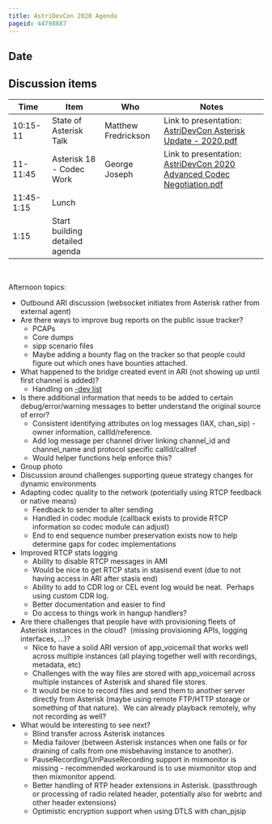 ```yaml
---
title: AstriDevCon 2020 Agenda
pageid: 44798887
---
```


Date
----

Discussion items
----------------



| Time | Item | Who | Notes |
| --- | --- | --- | --- |
| 10:15-11 | State of Asterisk Talk | Matthew Fredrickson | Link to presentation: [AstriDevCon Asterisk Update - 2020.pdf](AstriDevCon-Asterisk-Update-2020.pdf) |
| 11-11:45 | Asterisk 18 - Codec Work | George Joseph | Link to presentation: [AstriDevCon 2020 Advanced Codec Negotiation.pdf](AstriDevCon-2020-Advanced-Codec-Negotiation.pdf) |
| 11:45-1:15 | Lunch |  |  |
| 1:15 | Start building detailed agenda |  |   |

 

Afternoon topics:

* Outbound ARI discussion (websocket initiates from Asterisk rather from external agent)
* Are there ways to improve bug reports on the public issue tracker?
	+ PCAPs
	+ Core dumps
	+ sipp scenario files
	+ Maybe adding a bounty flag on the tracker so that people could figure out which ones have bounties attached.
* What happened to the bridge created event in ARI (not showing up until first channel is added)?
	+ Handling on [-dev list](http://lists.digium.com/pipermail/asterisk-dev/2020-October/078019.html)
* Is there additional information that needs to be added to certain debug/error/warning messages to better understand the original source of error?
	+ Consistent identifying attributes on log messages (IAX, chan\_sip) - owner information, callId/reference.
	+ Add log message per channel driver linking channel\_id and channel\_name and protocol specific callId/callref
	+ Would helper functions help enforce this?
* Group photo
* Discussion around challenges supporting queue strategy changes for dynamic environments
* Adapting codec quality to the network (potentially using RTCP feedback or native means)
	+ Feedback to sender to alter sending
	+ Handled in codec module (callback exists to provide RTCP information so codec module can adjust)
	+ End to end sequence number preservation exists now to help determine gaps for codec implementations
* Improved RTCP stats logging
	+ Ability to disable RTCP messages in AMI
	+ Would be nice to get RTCP stats in stasisend event (due to not having access in ARI after stasis end)
	+ Ability to add to CDR log or CEL event log would be neat.  Perhaps using custom CDR log.
	+ Better documentation and easier to find
	+ Do access to things work in hangup handlers?
* Are there challenges that people have with provisioning fleets of Asterisk instances in the cloud?  (missing provisioning APIs, logging interfaces, ...)?
	+ Nice to have a solid ARI version of app\_voicemail that works well across multiple instances (all playing together well with recordings, metadata, etc)
	+ Challenges with the way files are stored with app\_voicemail across multiple instances of Asterisk and shared file stores.
	+ It would be nice to record files and send them to another server directly from Asterisk (maybe using remote FTP/HTTP storage or something of that nature).  We can already playback remotely, why not recording as well?
* What would be interesting to see next?
	+ Blind transfer across Asterisk instances
	+ Media failover (between Asterisk instances when one fails or for draining of calls from one misbehaving instance to another).
	+ PauseRecording/UnPauseRecording support in mixmonitor is missing - recommended workaround is to use mixmonitor stop and then mixmonitor append.
	+ Better handling of RTP header extensions in Asterisk. (passthrough or processing of radio related header, potentially also for webrtc and other header extensions)
	+ Optimistic encryption support when using DTLS with chan\_pjsip

 

